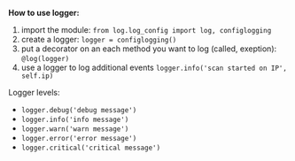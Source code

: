 **How to use logger:**

1. import the module: `from log.log_config import log, configlogging`
2. create a logger: `logger = configlogging()`
3. put a decorator on an each method you want to log (called, exeption): `@log(logger)`
4. use a logger to log additional events `logger.info('scan started on IP', self.ip)`

Logger levels:

* `logger.debug('debug message')`
* `logger.info('info message')`
* `logger.warn('warn message')`
* `logger.error('error message')`
* `logger.critical('critical message')`